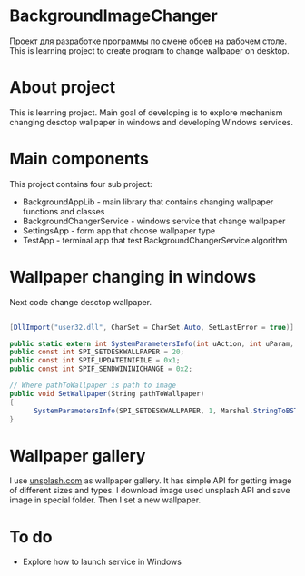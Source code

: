 # BackgroundImageChanger
Проект для разработке программы по смене обоев на рабочем столе. This is learning project to create program to change wallpaper on desktop.
# About project
This is learning project. Main goal of developing is to explore mechanism changing desctop wallpaper in windows and developing Windows services.    

# Main components
This project contains four sub project:
* BackgroundAppLib - main library that contains changing wallpaper functions and classes
* BackgroundChangerService - windows service that change wallpaper
* SettingsApp - form app that choose wallpaper type 
* TestApp - terminal app that test BackgroundChangerService algorithm
# Wallpaper changing in windows
Next code change desctop wallpaper.

```c#
 
[DllImport("user32.dll", CharSet = CharSet.Auto, SetLastError = true)]

public static extern int SystemParametersInfo(int uAction, int uParam, IntPtr lpvParam, int fuWinIni);
public const int SPI_SETDESKWALLPAPER = 20;
public const int SPIF_UPDATEINIFILE = 0x1;
public const int SPIF_SENDWININICHANGE = 0x2;

// Where pathToWallpaper is path to image
public void SetWallpaper(String pathToWallpaper)
{
      SystemParametersInfo(SPI_SETDESKWALLPAPER, 1, Marshal.StringToBSTR(pathToWallpaper), SPIF_UPDATEINIFILE | SPIF_SENDWININICHANGE);
}
```
# Wallpaper gallery
I use  [unsplash.com](https://unsplash.com/) as wallpaper gallery. It has simple API for getting image of different sizes and types. I download image used unsplash API and save image in special folder. Then I set a new wallpaper.
# To do
- Explore how to launch service in Windows
